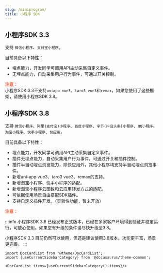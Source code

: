 ```yaml
---
slug: /miniprogram/
title: 小程序 SDK
---
```



## 小程序SDK 3.3

支持 `微信小程序`、`支付宝小程序`。

目前具备以下特性：

- 埋点能力，开发同学可调用API主动采集自定义事件。
- 无埋点能力，自动采集用户行为事件，可通过开关控制。

**<font color="#FC5F3A">注意：</font>**<br/>
小程序SDK 3.3不支持`uniapp vue3`、`taro3 vue3`和`remax`，如果您使用了这些框架，请使用小程序SDK 3.8。

## 小程序SDK 3.8

支持 `微信小程序`、`阿里(支付宝)小程序`、`百度小程序`、`字节(抖音头条)小程序`、`QQ小程序`、`淘宝小程序`、`快手小程序`、`快应用`。

目前具备以下特性：

- 埋点能力，开发同学可调用API主动采集自定义事件。
- 插件无埋点能力，自动采集用户行为事件，可通过开关和插件控制。
- 插件半自动埋点浏览能力，除快应用外，其他小程序均支持半自动埋点浏览事件。
- 新增uni-app vue3、taro3 vue3、remax的支持。
- 新增淘宝小程序、快手小程序的适配。
- 新增淘宝小程序云函数和云应用转发方式的适配。
- 可依据使用场景自由搭配SDK插件。
- 支持自定义插件开发。（实验性功能，暂未开放）

**<font color="#FC5F3A">注意：</font>**<br/>

:::info
小程序SDK 3.8 已经发布正式版本，已经在多家客户环境得到验证并稳定运行，可放心使用。如果您有升级的条件请尽快升级至3.8。

小程序SDK 3.3 目前仍然可以使用，但还是建议使用3.8版本，功能更丰富，场景更完善。
:::

```mdx-code-block
import DocCardList from '@theme/DocCardList';
import {useCurrentSidebarCategory} from '@docusaurus/theme-common';

<DocCardList items={useCurrentSidebarCategory().items}/>
```
